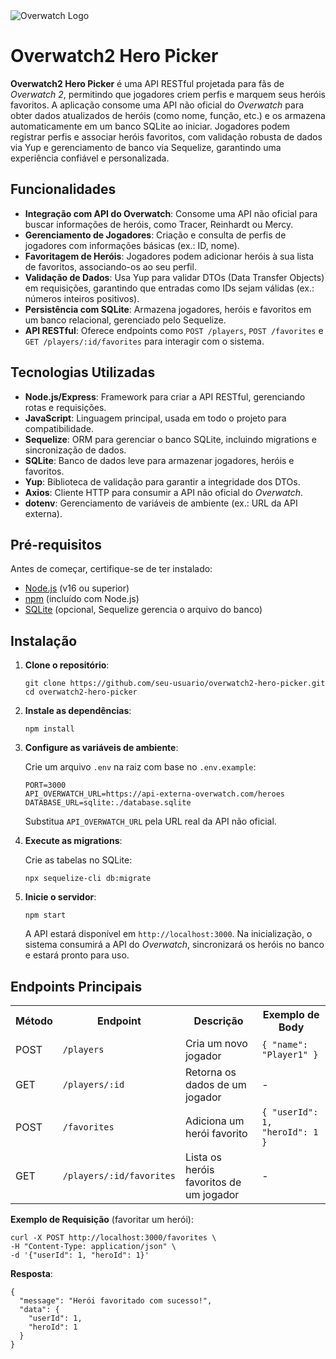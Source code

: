 <img src="https://via.placeholder.com/150" alt="Overwatch Logo" />
<h1>Overwatch2 Hero Picker</h1>
<p>
  <strong>Overwatch2 Hero Picker</strong> é uma API RESTful projetada para fãs de <em>Overwatch 2</em>, permitindo que jogadores criem perfis e marquem seus heróis favoritos. A aplicação consome uma API não oficial do <em>Overwatch</em> para obter dados atualizados de heróis (como nome, função, etc.) e os armazena automaticamente em um banco SQLite ao iniciar. Jogadores podem registrar perfis e associar heróis favoritos, com validação robusta de dados via Yup e gerenciamento de banco via Sequelize, garantindo uma experiência confiável e personalizada.
</p>
<h2>Funcionalidades</h2>
<ul>
  <li><strong>Integração com API do Overwatch</strong>: Consome uma API não oficial para buscar informações de heróis, como Tracer, Reinhardt ou Mercy.</li>
  <li><strong>Gerenciamento de Jogadores</strong>: Criação e consulta de perfis de jogadores com informações básicas (ex.: ID, nome).</li>
  <li><strong>Favoritagem de Heróis</strong>: Jogadores podem adicionar heróis à sua lista de favoritos, associando-os ao seu perfil.</li>
  <li><strong>Validação de Dados</strong>: Usa Yup para validar DTOs (Data Transfer Objects) em requisições, garantindo que entradas como IDs sejam válidas (ex.: números inteiros positivos).</li>
  <li><strong>Persistência com SQLite</strong>: Armazena jogadores, heróis e favoritos em um banco relacional, gerenciado pelo Sequelize.</li>
  <li><strong>API RESTful</strong>: Oferece endpoints como <code>POST /players</code>, <code>POST /favorites</code> e <code>GET /players/:id/favorites</code> para interagir com o sistema.</li>
</ul>
<h2>Tecnologias Utilizadas</h2>
<ul>
  <li><strong>Node.js/Express</strong>: Framework para criar a API RESTful, gerenciando rotas e requisições.</li>
  <li><strong>JavaScript</strong>: Linguagem principal, usada em todo o projeto para compatibilidade.</li>
  <li><strong>Sequelize</strong>: ORM para gerenciar o banco SQLite, incluindo migrations e sincronização de dados.</li>
  <li><strong>SQLite</strong>: Banco de dados leve para armazenar jogadores, heróis e favoritos.</li>
  <li><strong>Yup</strong>: Biblioteca de validação para garantir a integridade dos DTOs.</li>
  <li><strong>Axios</strong>: Cliente HTTP para consumir a API não oficial do <em>Overwatch</em>.</li>
  <li><strong>dotenv</strong>: Gerenciamento de variáveis de ambiente (ex.: URL da API externa).</li>
</ul>
<h2>Pré-requisitos</h2>
<p>Antes de começar, certifique-se de ter instalado:</p>
<ul>
  <li><a href="https://nodejs.org/">Node.js</a> (v16 ou superior)</li>
  <li><a href="https://www.npmjs.com/">npm</a> (incluído com Node.js)</li>
  <li><a href="https://www.sqlite.org/">SQLite</a> (opcional, Sequelize gerencia o arquivo do banco)</li>
</ul>
<h2>Instalação</h2>
<ol>
  <li>
    <p><strong>Clone o repositório</strong>:</p>
    <pre><code>git clone https://github.com/seu-usuario/overwatch2-hero-picker.git
cd overwatch2-hero-picker</code></pre>
  </li>
  <li>
    <p><strong>Instale as dependências</strong>:</p>
    <pre><code>npm install</code></pre>
  </li>
  <li>
    <p><strong>Configure as variáveis de ambiente</strong>:</p>
    <p>Crie um arquivo <code>.env</code> na raiz com base no <code>.env.example</code>:</p>
    <pre><code>PORT=3000
API_OVERWATCH_URL=https://api-externa-overwatch.com/heroes
DATABASE_URL=sqlite:./database.sqlite</code></pre>
    <p>Substitua <code>API_OVERWATCH_URL</code> pela URL real da API não oficial.</p>
  </li>
  <li>
    <p><strong>Execute as migrations</strong>:</p>
    <p>Crie as tabelas no SQLite:</p>
    <pre><code>npx sequelize-cli db:migrate</code></pre>
  </li>
  <li>
    <p><strong>Inicie o servidor</strong>:</p>
    <pre><code>npm start</code></pre>
    <p>A API estará disponível em <code>http://localhost:3000</code>. Na inicialização, o sistema consumirá a API do <em>Overwatch</em>, sincronizará os heróis no banco e estará pronto para uso.</p>
  </li>
</ol>
<h2>Endpoints Principais</h2>
<table>
  <tr>
    <th>Método</th>
    <th>Endpoint</th>
    <th>Descrição</th>
    <th>Exemplo de Body</th>
  </tr>
  <tr>
    <td>POST</td>
    <td><code>/players</code></td>
    <td>Cria um novo jogador</td>
    <td><code>{ "name": "Player1" }</code></td>
  </tr>
  <tr>
    <td>GET</td>
    <td><code>/players/:id</code></td>
    <td>Retorna os dados de um jogador</td>
    <td>-</td>
  </tr>
  <tr>
    <td>POST</td>
    <td><code>/favorites</code></td>
    <td>Adiciona um herói favorito</td>
    <td><code>{ "userId": 1, "heroId": 1 }</code></td>
  </tr>
  <tr>
    <td>GET</td>
    <td><code>/players/:id/favorites</code></td>
    <td>Lista os heróis favoritos de um jogador</td>
    <td>-</td>
  </tr>
</table>
<p><strong>Exemplo de Requisição</strong> (favoritar um herói):</p>
<pre><code>curl -X POST http://localhost:3000/favorites \
-H "Content-Type: application/json" \
-d '{"userId": 1, "heroId": 1}'</code></pre>
<p><strong>Resposta</strong>:</p>
<pre><code>{
  "message": "Herói favoritado com sucesso!",
  "data": {
    "userId": 1,
    "heroId": 1
  }
}</code></pre>
